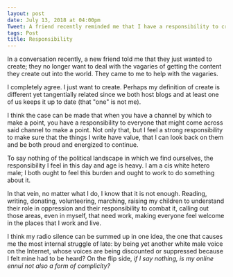 ```yaml
---
layout: post
date: July 13, 2018 at 04:00pm
Tweet: A friend recently reminded me that I have a responsibility to create, whatever that means.
tags: Post
title: Responsibility
---
```


In a conversation recently, a new friend told me that they just wanted to create; they no longer want to deal with the vagaries of getting the content they create out into the world. They came to me to help with the vagaries. 

I completely agree. I just want to create. Perhaps my definition of create is different yet tangentially related since we both host blogs and at least one of us keeps it up to date (that "one" is not me).

I think the case can be made that when you have a channel by which to make a point, you have a responsibility to everyone that might come across said channel to make a point. Not only that, but I feel a strong responsibility to make sure that the things I write have value, that I can look back on them and be both proud and energized to continue.

To say nothing of the political landscape in which we find ourselves, the responsibility I feel in this day and age is heavy. I am a cis white hetero male; I both ought to feel this burden and ought to work to do something about it.

In that vein, no matter what I do, I know that it is not enough. Reading, writing, donating, volunteering, marching, raising my children to understand their role in oppression and their responsibility to combat it, calling out those areas, even in myself, that need work, making everyone feel welcome in the places that I work and live.

I think my radio silence can be summed up in one idea, the one that causes me the most internal struggle of late: by being yet another white male voice on the Internet, whose voices are being discounted or suppressed because I felt mine had to be heard? On the flip side, *if I say nothing, is my online ennui not also a form of complicity?*
